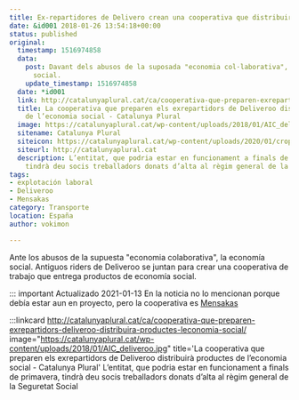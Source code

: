 ```yaml
---
title: Ex-repartidores de Delivero crean una cooperativa que distribuirá productos de la economía social
date: &id001 2018-01-26 13:54:18+00:00
status: published
original:
  timestamp: 1516974858
  data:
    post: Davant dels abusos de la suposada "economia col·laborativa", l'economia
      social.
    update_timestamp: 1516974858
  date: *id001
  link: http://catalunyaplural.cat/ca/cooperativa-que-preparen-exrepartidors-deliveroo-distribuira-productes-leconomia-social/
  title: La cooperativa que preparen els exrepartidors de Deliveroo distribuirà productes
    de l’economia social - Catalunya Plural
  image: https://catalunyaplural.cat/wp-content/uploads/2018/01/AIC_deliveroo.jpg
  sitename: Catalunya Plural
  siteicon: https://catalunyaplural.cat/wp-content/uploads/2020/01/cropped-logo-quadrat-32x32.png
  siteurl: http://catalunyaplural.cat
  description: L’entitat, que podria estar en funcionament a finals de primavera,
    tindrà deu socis treballadors donats d’alta al règim general de la Seguretat Social
tags:
- explotación laboral
- Deliveroo
- Mensakas
category: Transporte
location: España
author: vokimon

---
```

Ante los abusos de la supuesta "economia colaborativa", la economía social.
Antiguos riders de Deliveroo se juntan para crear una cooperativa de trabajo
que entrega productos de economía social.

::: important Actualizado 2021-01-13
	En la noticia no lo mencionan porque debía estar aun en proyecto,
	pero la cooperativa es [Mensakas](https://www.mensakas.com/)

:::linkcard http://catalunyaplural.cat/ca/cooperativa-que-preparen-exrepartidors-deliveroo-distribuira-productes-leconomia-social/ image="https://catalunyaplural.cat/wp-content/uploads/2018/01/AIC_deliveroo.jpg" title='La cooperativa que preparen els exrepartidors de Deliveroo distribuirà productes de l’economia social - Catalunya Plural'
    L’entitat, que podria estar en funcionament a finals de primavera, tindrà deu socis treballadors donats d’alta al règim general de la Seguretat Social

